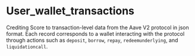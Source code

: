 # User_wallet_transactions
 Crediting Score to transaction-level data from the Aave V2 protocol in json format. Each record corresponds to a wallet interacting with the protocol through actions such as `deposit`, `borrow`, `repay`, `redeemunderlying`, and `liquidationcall`.
